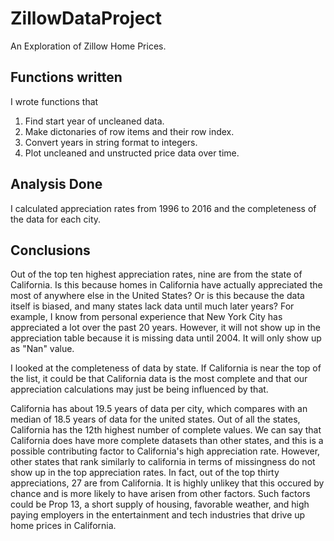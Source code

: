 # ZillowDataProject
An Exploration of Zillow Home Prices.

## Functions written 
I wrote functions that 
1) Find start year of uncleaned data. 
2) Make dictonaries of row items and their row index.
3) Convert years in string format to integers.
4) Plot uncleaned and unstructed price data over time.

## Analysis Done
I calculated appreciation rates from 1996 to 2016 and the completeness of the data for each city.

## Conclusions
Out of the top ten  highest appreciation rates, nine are from the state of California. Is this because homes in California have actually appreciated the most of anywhere else in the United States? Or is this because the data itself is biased, and many states lack data until much later years? For example, I know from personal experience that New York City has appreciated a lot over the past 20 years. However, it will not show up in the appreciation table because it is missing data until 2004. It will only show up as "Nan" value.

I looked at the completeness of data by state. If California is near the top of the list, it could be that California data is the most complete and that our appreciation calculations may just be being influenced by that.

California has about 19.5 years of data per city, which compares with an median of 18.5 years of data for the united states. Out of all the states, California has the 12th highest number of complete values. We can say that California does have more complete datasets than other states, and this is a possible contributing factor to California's high appreciation rate. However, other states that rank similarly to california in terms of missingness do not show up in the top appreciation rates. In fact, out of the top thirty appreciations, 27 are from California. It is highly unlikey that this occured by chance and is more likely to have arisen from other factors. Such factors could be Prop 13, a short supply of housing, favorable weather, and high paying employers in the entertainment and tech industries that drive up home prices in California.
